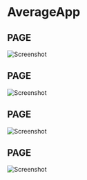 # AverageApp
## PAGE
![Screenshot](https://raw.githubusercontent.com/rslozl/AverageApp/master/pc-1.png)
## PAGE
![Screenshot](https://raw.githubusercontent.com/rslozl/AverageApp/master/p-2.png)
## PAGE
![Screenshot](https://raw.githubusercontent.com/rslozl/AverageApp/master/p-3.png)
## PAGE
![Screenshot](https://raw.githubusercontent.com/rslozl/AverageApp/master/p-4.png)

